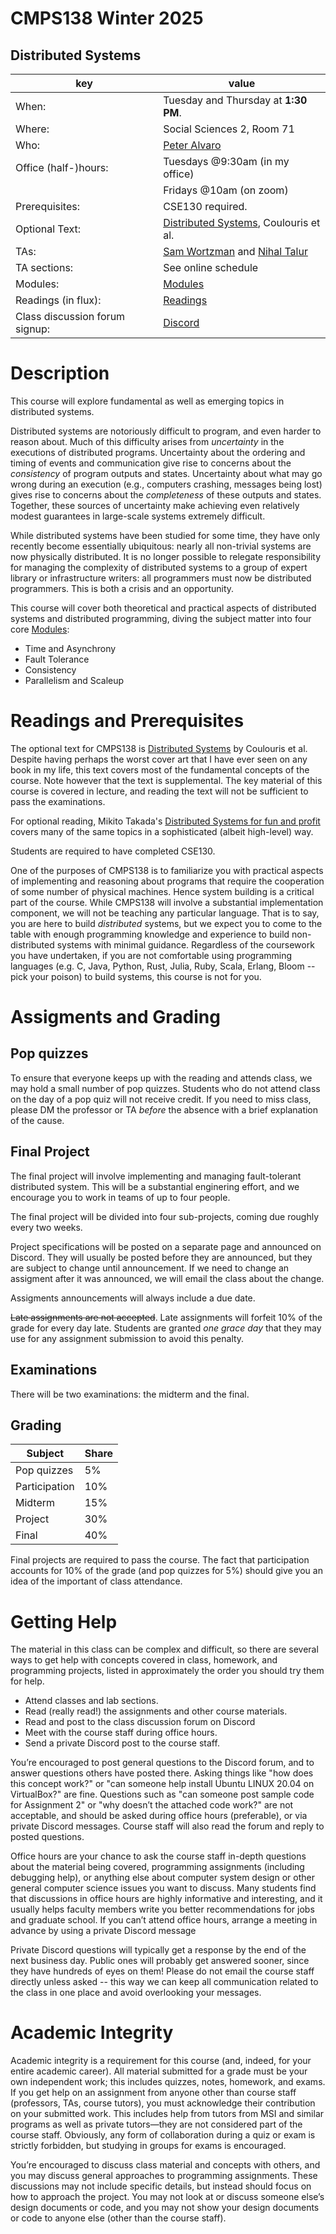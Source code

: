 # CMPS138 Winter 2025
## Distributed Systems
| key | value | 
|-----|-------|
|When: | Tuesday and Thursday at <b>1:30 PM</b>. |
|Where: | Social Sciences 2, Room 71 |
|Who: | [Peter Alvaro](http://people.ucsc.edu/~palvaro/) |
|Office (half-)hours:| Tuesdays @9:30am (in my office)|
||Fridays @10am (on zoom)|
|Prerequisites: | CSE130 required. |
|Optional Text: | [Distributed Systems](http://www.amazon.com/Distributed-Systems-Concepts-Design-5th/dp/0132143011/), Coulouris et al.|
|TAs: | [Sam Wortzman](swortzma@ucsc.edu) and [Nihal Talur](ntalur@ucsc.edu>) |
|TA sections: | See online schedule|
|Modules: | [Modules](modules.md)|
|Readings (in flux): | [Readings](readings.md)|
|Class discussion forum signup: | [Discord](https://discord.gg/KEN8jjMrgT)|

# Description

This course will explore fundamental as well as emerging topics in distributed systems.

Distributed systems are notoriously difficult to program, and even harder to reason about.  Much of this difficulty arises from *uncertainty* in the executions of distributed programs.  Uncertainty about the ordering and timing of events and communication give rise to concerns about the *consistency* of program outputs and states. Uncertainty about what may go wrong during an execution (e.g., computers crashing, messages being lost) gives rise to concerns about the *completeness* of these outputs and states.  Together, these sources of uncertainty make achieving even relatively modest guarantees in large-scale systems extremely difficult.

While distributed systems have been studied for some time, they have only recently become essentially ubiquitous:
nearly all non-trivial systems are now physically distributed.  It is no longer possible to relegate responsibility for managing the complexity of distributed systems to a group of expert library or infrastructure writers: all programmers must now be distributed programmers. This is both a crisis and an opportunity.

This course will cover both theoretical and practical aspects of distributed systems and distributed programming, diving the subject
matter into four core [Modules](modules.md):

 * Time and Asynchrony
 * Fault Tolerance
 * Consistency
 * Parallelism and Scaleup

 
# Readings and Prerequisites

The optional text for CMPS138 is [Distributed Systems](http://www.amazon.com/Distributed-Systems-Concepts-Design-5th/dp/0132143011/) by Coulouris et al.  Despite having perhaps the worst cover art that I have ever seen on any book in my life, this text covers most of the fundamental
concepts of the course.  Note however that the text is supplemental.  The key material of this course is covered in lecture, and reading the text will not be sufficient to pass the examinations.

For optional reading, Mikito Takada's [Distributed Systems for fun and profit](http://book.mixu.net/distsys/) covers 
many of the same topics in a sophisticated (albeit high-level) way.

Students are required to have completed CSE130.

One of the purposes of CMPS138 is to familiarize you with practical aspects of implementing and reasoning about programs that 
require the cooperation of some number of physical machines.  Hence system building is a critical part of the course.
While CMPS138 will involve a substantial implementation component, we will not be teaching any particular language.
That is to say, you are here to build *distributed* systems, 
but we expect you to come to the table with enough programming knowledge and experience to build non-distributed systems with minimal guidance.  Regardless of the coursework you have undertaken, if you are not comfortable using programming languages 
(e.g. C, Java, Python, Rust, Julia, Ruby, Scala, Erlang, Bloom -- pick your poison) to build systems, this course is not for you.



 
# Assigments and Grading

## Pop quizzes

To ensure that everyone keeps up with the reading and attends class, we may hold a small number of pop quizzes.  Students who do not attend class on the day of a pop quiz will not receive credit.  If you need to miss class, please DM the professor or TA *before* the absence with a brief explanation of the cause.

## Final Project

The final project will involve implementing and managing fault-tolerant distributed system.  This will be a substantial enginering effort, and we encourage you to work in teams of up to four people.

The final project will be divided into four sub-projects, coming due roughly every two weeks.

Project specifications will be posted on a separate page and announced on Discord.  They will usually be posted before they are announced, but they are subject to change until announcement.  If we need to change an assigment after it was announced, we will email the class about the change.

Assigments announcements will always include a due date.  

<del>Late assignments are not accepted</del>.  Late assignments will forfeit 10% of the grade for every day late.  Students are granted *one grace day* that they may use for any assignment submission to avoid this penalty.


## Examinations

There will be two examinations: the midterm and the final.

## Grading

| Subject | Share |
|-------|---------|
| Pop quizzes | 5% |
| Participation | 10% |
| Midterm | 15% |
| Project | 30% |
| Final   | 40%   | 

Final projects are required to pass the course.  The fact that participation accounts for 10% of the grade (and pop quizzes for 5%) should give you an idea of the important of class attendance.  

# Getting Help

The material in this class can be complex and difficult, so there are several ways to get help with concepts covered in class, homework, and programming projects, listed in approximately the order you should try them for help.

 * Attend classes and lab sections.
 * Read (really read!) the assignments and other course materials.
 * Read and post to the class discussion forum on Discord
 * Meet with the course staff during office hours.
 * Send a private Discord post to the course staff.
 
You’re encouraged to post general questions to the Discord forum, and to answer questions others have posted there. Asking things like "how does this concept work?" or "can someone help install Ubuntu LINUX 20.04 on VirtualBox?" are fine. Questions such as "can someone post sample code for Assignment 2" or "why doesn’t the attached code work?" are not acceptable, and should be asked during office hours (preferable), or via private Discord messages. Course staff will also read the forum and reply to posted questions.

Office hours are your chance to ask the course staff in-depth questions about the material being covered, programming assignments (including debugging help), or anything else about computer system design or other general computer science issues you want to discuss. Many students find that discussions in office hours are highly informative and interesting, and it usually helps faculty members write you better recommendations for jobs and graduate school. If you can’t attend office hours, arrange a meeting in advance by using a private Discord message

Private Discord questions will typically get a response by the end of the next business day.  Public ones will probably get answered sooner, since they have hundreds of eyes on them!  Please do not email the course staff directly unless asked -- this way we can keep all communication related to the class in one place and avoid overlooking your messages.


# Academic Integrity 

Academic integrity is a requirement for this course (and, indeed, for your entire academic career). All material submitted for a grade must be your own independent work; this includes quizzes, notes, homework, and exams. If you get help on an assignment from anyone other than course staff (professors, TAs, course tutors), you must acknowledge their contribution on your submitted work. This includes help from tutors from MSI and similar programs as well as private tutors—they are not considered part of the course staff. Obviously, any form of collaboration during a quiz or exam is strictly forbidden, but studying in groups for exams is encouraged.

You’re encouraged to discuss class material and concepts with others, and you may discuss general approaches to programming assignments. These discussions may not include specific details, but instead should focus on how to approach the project. You may not look at or discuss someone else’s design documents or code, and you may not show your design documents or code to anyone else (other than the course staff). 
